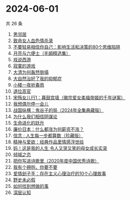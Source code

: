 # 2024-06-01

共 26 条

<!-- BEGIN WEREAD -->
<!-- 最后更新时间 2024-06-01 08:02:25 +0800 -->
1. [男邻居](https://weread.qq.com/web/bookDetail/750323e0813ab8c4bg013c1e)
1. [致命女人血色情杀录](https://weread.qq.com/web/bookDetail/b8e32c70813ab8de0g0161d4)
1. [不要轻易相信你自己：影响生活和决策的80个思维陷阱](https://weread.qq.com/web/bookDetail/6b532940813ab8cc8g015d3c)
1. [月亮与六便士（毛姆精选集）](https://weread.qq.com/web/bookDetail/3f932c60723f42ba3f94a30)
1. [戏说西游](https://weread.qq.com/web/bookDetail/e5d32a60813ab8bdcg010583)
1. [寂寞的游戏](https://weread.qq.com/web/bookDetail/d3a32f707164850cd3a812d)
1. [大清为何轰然倒塌](https://weread.qq.com/web/bookDetail/45e32a60813ab8dfag0107ed)
1. [大自然治好了我的抑郁症](https://weread.qq.com/web/bookDetail/3e232cb0813ab7d65g018ad1)
1. [小楼一夜听春雨](https://weread.qq.com/web/bookDetail/b7232a30813ab8da4g0152a2)
1. [退位高官](https://weread.qq.com/web/bookDetail/d0332440813ab8db0g016de8)
1. [宋殇女儿行1：暮鼓宫墙（徽宗爱女柔福帝姬的千年谜案）](https://weread.qq.com/web/bookDetail/237329c0813ab8dbfg018b25)
1. [我想偶尔停一会儿](https://weread.qq.com/web/bookDetail/57432ab0813ab7d21g018fbb)
1. [战国纵横：鬼谷子的局（2024年全集典藏版）](https://weread.qq.com/web/bookDetail/21132100813ab8c02g018dbc)
1. [为什么我们相信阴谋论](https://weread.qq.com/web/bookDetail/5da32ca0813ab8bc3g015a3c)
1. [生命进化的跃升](https://weread.qq.com/web/bookDetail/26d32ff071f956d326d36a5)
1. [廉价日本：什么都涨为何薪资不涨？](https://weread.qq.com/web/bookDetail/b4e32bf0813ab8df4g01081c)
1. [信念 : 人生每一步都算数（珍藏版）](https://weread.qq.com/web/bookDetail/9e1326b0813ab8736g0119ec)
1. [精神与爱欲：经典作品里情感浮世绘](https://weread.qq.com/web/bookDetail/e65320f0813ab8d60g019d67)
1. [妈！这是我的人生 令人又哭又笑的母女成长实录](https://weread.qq.com/web/bookDetail/f6d32160813ab7e49g012e99)
1. [倾城之恋](https://weread.qq.com/web/bookDetail/3d53237071551cd13d5e2fd)
1. [把你写进诗歌里（2020年度中国优秀诗歌）](https://weread.qq.com/web/bookDetail/f7632ea0813ab8d62g012911)
1. [我有个拥抱，你要不要](https://weread.qq.com/web/bookDetail/f4532c70813ab8df3g0130ad)
1. [爱情刽子手：存在主义心理治疗的10个心理故事](https://weread.qq.com/web/bookDetail/28a329007260a56928aa6c7)
1. [野史未必假](https://weread.qq.com/web/bookDetail/cfc32c60813ab8d32g013aca)
1. [如何找到想做的事](https://weread.qq.com/web/bookDetail/71a32fb0813ab8de8g019cc9)
1. [深层认知](https://weread.qq.com/web/bookDetail/04132af071dd12ef041c829)
<!-- END WEREAD -->